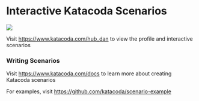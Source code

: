 # Interactive Katacoda Scenarios

[![](http://shields.katacoda.com/katacoda/hub_dan/count.svg)](https://www.katacoda.com/hub_dan "Get your profile on Katacoda.com")

Visit https://www.katacoda.com/hub_dan to view the profile and interactive scenarios

### Writing Scenarios
Visit https://www.katacoda.com/docs to learn more about creating Katacoda scenarios

For examples, visit https://github.com/katacoda/scenario-example
